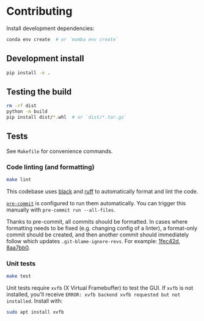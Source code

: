 # Contributing

Install development dependencies:

```bash
conda env create  # or `mamba env create`
```


## Development install

```bash
pip install -e .
```


## Testing the build

```bash
rm -rf dist
python -m build
pip install dist/*.whl  # or `dist/*.tar.gz`
```


## Tests

See `Makefile` for convenience commands.


### Code linting (and formatting)

```bash
make lint
```

This codebase uses [black](https://black.readthedocs.io/en/stable/) and
[ruff](https://github.com/charliermarsh/ruff) to automatically format and lint the code.

[`pre-commit`](https://pre-commit.com/) is configured to run them automatically. You can
trigger this manually with `pre-commit run --all-files`.

Thanks to pre-commit, all commits should be formatted. In cases where formatting needs
to be fixed (e.g. changing config of a linter), a format-only commit should be created,
and then another commit should immediately follow which updates
`.git-blame-ignore-revs`. For example:
[1fec42d](https://github.com/matplotlib/viscm/pull/64/commits/1fec42d0baf90e00d510efd76cb6006fa0c70dc4),
[8aa7bb0](https://github.com/matplotlib/viscm/pull/64/commits/8aa7bb01440aeca6f8bbcefe0671c28f2ce284c6).


### Unit tests

```bash
make test
```

Unit tests require `xvfb` (X Virtual Framebuffer) to test the GUI. If `xvfb` is not
installed, you'll receive `ERROR: xvfb backend xvfb requested but not installed`.
Install with:

```bash
sudo apt install xvfb
```
